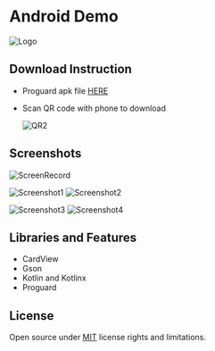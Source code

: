 # **Android Demo**
![Logo](https://i.imgur.com/mHuQpVRt.png)

## Download Instruction
* Proguard apk file [HERE](https://goo.gl/EMCohj)
* Scan QR code with phone to download

    ![QR2](https://goo.gl/WmrLr2)

## Screenshots

![ScreenRecord](https://i.imgur.com/E62tk6U.gif)

![Screenshot1](https://i.imgur.com/j79Gmq0m.png)
![Screenshot2](https://i.imgur.com/vQLkzcXm.png)


![Screenshot3](https://i.imgur.com/a8IUn2Gm.png)
![Screenshot4](https://i.imgur.com/NbHlf0im.png)

## Libraries and Features
* CardView
* Gson
* Kotlin and Kotlinx
* Proguard

## License
Open source under [MIT](https://opensource.org/licenses/MIT) license rights and limitations.

